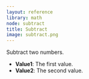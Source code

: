 ```yaml
---
layout: reference
library: math
node: subtract
title: Subtract
image: subtract.png
---
```

Subtract two numbers.

* **Value1**: The first value.
* **Value2**: The second value.
